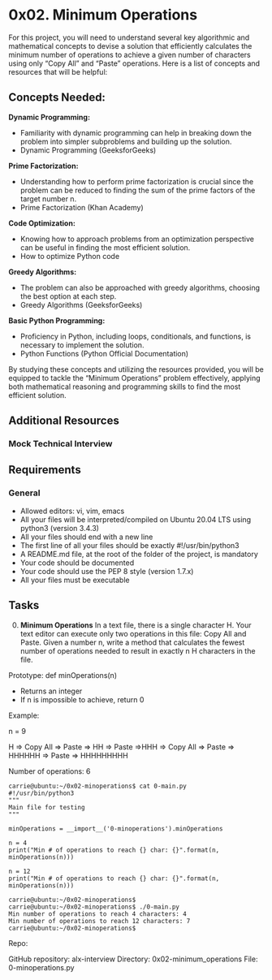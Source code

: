 # 0x02. Minimum Operations

For this project, you will need to understand several key algorithmic and mathematical concepts to devise a solution that efficiently calculates the minimum number of operations to achieve a given number of characters using only “Copy All” and “Paste” operations. Here is a list of concepts and resources that will be helpful:

## Concepts Needed:

**Dynamic Programming:**
- Familiarity with dynamic programming can help in breaking down the problem into simpler subproblems and building up the solution.
- Dynamic Programming (GeeksforGeeks)

**Prime Factorization:**
- Understanding how to perform prime factorization is crucial since the problem can be reduced to finding the sum of the prime factors of the target number n.
- Prime Factorization (Khan Academy)

**Code Optimization:**
- Knowing how to approach problems from an optimization perspective can be useful in finding the most efficient solution.
- How to optimize Python code

**Greedy Algorithms:**
- The problem can also be approached with greedy algorithms, choosing the best option at each step.
- Greedy Algorithms (GeeksforGeeks)

**Basic Python Programming:**
- Proficiency in Python, including loops, conditionals, and functions, is necessary to implement the solution.
- Python Functions (Python Official Documentation)

By studying these concepts and utilizing the resources provided, you will be equipped to tackle the “Minimum Operations” problem effectively, applying both mathematical reasoning and programming skills to find the most efficient solution.

## Additional Resources

### Mock Technical Interview


## Requirements

### General
- Allowed editors: vi, vim, emacs
- All your files will be interpreted/compiled on Ubuntu 20.04 LTS using python3 (version 3.4.3)
- All your files should end with a new line
- The first line of all your files should be exactly #!/usr/bin/python3
- A README.md file, at the root of the folder of the project, is mandatory
- Your code should be documented
- Your code should use the PEP 8 style (version 1.7.x)
- All your files must be executable


## Tasks

0. **Minimum Operations**
In a text file, there is a single character H. Your text editor can execute only two operations in this file: Copy All and Paste. Given a number n, write a method that calculates the fewest number of operations needed to result in exactly n H characters in the file.

Prototype: def minOperations(n)
- Returns an integer
- If n is impossible to achieve, return 0

Example:

n = 9

H => Copy All => Paste => HH => Paste =>HHH => Copy All => Paste => HHHHHH => Paste => HHHHHHHHH

Number of operations: 6
```
carrie@ubuntu:~/0x02-minoperations$ cat 0-main.py
#!/usr/bin/python3
"""
Main file for testing
"""

minOperations = __import__('0-minoperations').minOperations

n = 4
print("Min # of operations to reach {} char: {}".format(n, minOperations(n)))

n = 12
print("Min # of operations to reach {} char: {}".format(n, minOperations(n)))

carrie@ubuntu:~/0x02-minoperations$
carrie@ubuntu:~/0x02-minoperations$ ./0-main.py
Min number of operations to reach 4 characters: 4
Min number of operations to reach 12 characters: 7
carrie@ubuntu:~/0x02-minoperations$
```
Repo:

GitHub repository: alx-interview
Directory: 0x02-minimum_operations
File: 0-minoperations.py
